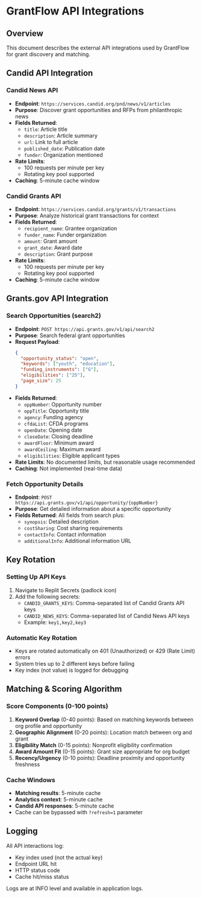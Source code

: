 # GrantFlow API Integrations

## Overview
This document describes the external API integrations used by GrantFlow for grant discovery and matching.

## Candid API Integration

### Candid News API
- **Endpoint**: `https://services.candid.org/pnd/news/v1/articles`
- **Purpose**: Discover grant opportunities and RFPs from philanthropic news
- **Fields Returned**:
  - `title`: Article title
  - `description`: Article summary
  - `url`: Link to full article
  - `published_date`: Publication date
  - `funder`: Organization mentioned
- **Rate Limits**: 
  - 100 requests per minute per key
  - Rotating key pool supported
- **Caching**: 5-minute cache window

### Candid Grants API
- **Endpoint**: `https://services.candid.org/grants/v1/transactions`
- **Purpose**: Analyze historical grant transactions for context
- **Fields Returned**:
  - `recipient_name`: Grantee organization
  - `funder_name`: Funder organization
  - `amount`: Grant amount
  - `grant_date`: Award date
  - `description`: Grant purpose
- **Rate Limits**: 
  - 100 requests per minute per key
  - Rotating key pool supported
- **Caching**: 5-minute cache window

## Grants.gov API Integration

### Search Opportunities (search2)
- **Endpoint**: `POST https://api.grants.gov/v1/api/search2`
- **Purpose**: Search federal grant opportunities
- **Request Payload**:
  ```json
  {
    "opportunity_status": "open",
    "keywords": ["youth", "education"],
    "funding_instruments": ["G"],
    "eligibilities": ["25"],
    "page_size": 25
  }
  ```
- **Fields Returned**:
  - `oppNumber`: Opportunity number
  - `oppTitle`: Opportunity title
  - `agency`: Funding agency
  - `cfdaList`: CFDA programs
  - `openDate`: Opening date
  - `closeDate`: Closing deadline
  - `awardFloor`: Minimum award
  - `awardCeiling`: Maximum award
  - `eligibilities`: Eligible applicant types
- **Rate Limits**: No documented limits, but reasonable usage recommended
- **Caching**: Not implemented (real-time data)

### Fetch Opportunity Details
- **Endpoint**: `POST https://api.grants.gov/v1/api/opportunity/{oppNumber}`
- **Purpose**: Get detailed information about a specific opportunity
- **Fields Returned**: All fields from search plus:
  - `synopsis`: Detailed description
  - `costSharing`: Cost sharing requirements
  - `contactInfo`: Contact information
  - `additionalInfo`: Additional information URL

## Key Rotation

### Setting Up API Keys
1. Navigate to Replit Secrets (padlock icon)
2. Add the following secrets:
   - `CANDID_GRANTS_KEYS`: Comma-separated list of Candid Grants API keys
   - `CANDID_NEWS_KEYS`: Comma-separated list of Candid News API keys
   - Example: `key1,key2,key3`

### Automatic Key Rotation
- Keys are rotated automatically on 401 (Unauthorized) or 429 (Rate Limit) errors
- System tries up to 2 different keys before failing
- Key index (not value) is logged for debugging

## Matching & Scoring Algorithm

### Score Components (0-100 points)
1. **Keyword Overlap** (0-40 points): Based on matching keywords between org profile and opportunity
2. **Geographic Alignment** (0-20 points): Location match between org and grant
3. **Eligibility Match** (0-15 points): Nonprofit eligibility confirmation
4. **Award Amount Fit** (0-15 points): Grant size appropriate for org budget
5. **Recency/Urgency** (0-10 points): Deadline proximity and opportunity freshness

### Cache Windows
- **Matching results**: 5-minute cache
- **Analytics context**: 5-minute cache
- **Candid API responses**: 5-minute cache
- Cache can be bypassed with `?refresh=1` parameter

## Logging

All API interactions log:
- Key index used (not the actual key)
- Endpoint URL hit
- HTTP status code
- Cache hit/miss status

Logs are at INFO level and available in application logs.